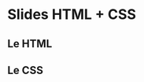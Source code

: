 # Slides HTML + CSS

## Le HTML

<SlidesDeck src="introduction_html" />

## Le CSS

<SlidesDeck src="introduction_css" />

<!-- <Qcm title='QCM avec titre' :data='{
    "Question 1": ["Réponse 1", "Réponse 2"],
    "Question 2": ["Réponse 1", "Réponse 2"],
    "Question 3": ["Réponse 1", "Réponse 2"]
}' /> -->
